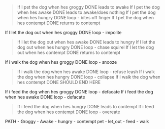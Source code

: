>If I pet the dog when hes groggy DONE leads to awake 
If I pet the dog when hes awake DONE leads to awake/does nothing
If I pet the dog when hes hungry DONE loop - bites off finger
If I pet the dog when hes contempt DONE returns to contempt

If I let the dog out when hes groggy DONE loop - impolite
>If I let the dog out when hes awake DONE leads to hungry
If I let the dog out when hes hungry DONE loop - chase squirel
If I let the dog out when hes contempt DONE returns to contempt

If i walk the dog when hes groggy DONE loop - snooze
>If i walk the dog when hes awake DONE loop - refuse leash
If i walk the dog when hes hungry DONE loop - collapse
If i walk the dog when hes contempt DONE SHOULD END HERE

If i feed the dog when hes groggy DONE loop - defacate
If i feed the dog when hes awake DONE loop - defacate
>If i feed the dog when hes hungry DONE leads to contempt
If i feed the dog when hes contempt DONE loop - overeate

PATH - Groggy - Awake - hungry - contempt 
pet - let_out - feed - walk
